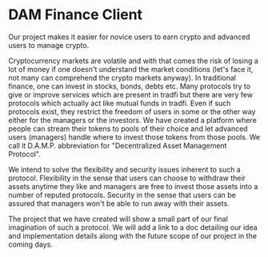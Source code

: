 # DAM Finance Client

Our project makes it easier for novice users to earn crypto and advanced users to manage crypto.

Cryptocurrency markets are volatile and with that comes the risk of losing a lot of money if one doesn't understand the market conditions (let's face it, not many can comprehend the crypto markets anyway). In traditional finance, one can invest in stocks, bonds, debts etc. Many protocols try to give or improve services which are present in tradfi but there are very few protocols which actually act like mutual funds in tradfi. Even if such protocols exist, they restrict the freedom of users in some or the other way either for the managers or the investors. We have created a platform where people can stream their tokens to pools of their choice and let advanced users (managers) handle where to invest those tokens from those pools. We call it D.A.M.P. abbreviation for "Decentralized Asset Management Protocol".

We intend to solve the flexibility and security issues inherent to such a protocol. Flexibility in the sense that users can choose to withdraw their assets anytime they like and managers are free to invest those assets into a number of reputed protocols. Security in the sense that users can be assured that managers won't be able to run away with their assets.

The project that we have created will show a small part of our final imagination of such a protocol. We will add a link to a doc detailing our idea and implementation details along with the future scope of our project in the coming days.


